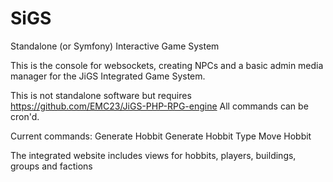 SiGS
====

Standalone (or Symfony) Interactive Game System

This is the console for websockets, creating NPCs and a basic admin media manager for the  JiGS Integrated Game System.

This is not standalone software but requires https://github.com/EMC23/JiGS-PHP-RPG-engine
All commands can be cron'd.

Current commands:
Generate Hobbit
Generate Hobbit Type
Move Hobbit


The integrated website includes views for 
hobbits,
players,
buildings,
groups 
and 
factions
